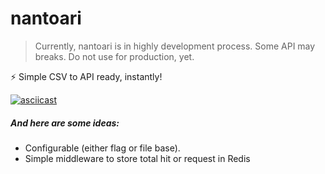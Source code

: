 # nantoari

> Currently, nantoari is in highly development process. Some API may breaks. Do not use for production, yet.

:zap: Simple CSV to API ready, instantly!

[![asciicast](https://asciinema.org/a/226316.png)](https://asciinema.org/a/226316)

##### And here are some ideas:
- Configurable (either flag or file base).
- Simple middleware to store total hit or request in Redis


